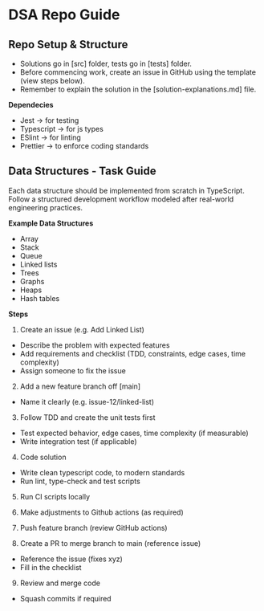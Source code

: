 # DSA Repo Guide

## Repo Setup & Structure

- Solutions go in [src] folder, tests go in [tests] folder.
- Before commencing work, create an issue in GitHub using the template (view steps below).
- Remember to explain the solution in the [solution-explanations.md] file.

**Dependecies**

- Jest -> for testing
- Typescript -> for js types
- ESlint -> for linting
- Prettier -> to enforce coding standards

## Data Structures - Task Guide

Each data structure should be implemented from scratch in TypeScript. Follow a structured development workflow modeled after real-world engineering practices.

**Example Data Structures**

- Array
- Stack
- Queue
- Linked lists
- Trees
- Graphs
- Heaps
- Hash tables

**Steps**

1. Create an issue (e.g. Add Linked List)

- Describe the problem with expected features
- Add requirements and checklist (TDD, constraints, edge cases, time complexity)
- Assign someone to fix the issue

2. Add a new feature branch off [main]

- Name it clearly (e.g. issue-12/linked-list)

3. Follow TDD and create the unit tests first

- Test expected behavior, edge cases, time complexity (if measurable)
- Write integration test (if applicable)

4. Code solution

- Write clean typescript code, to modern standards
- Run lint, type-check and test scripts

5. Run CI scripts locally

6. Make adjustments to Github actions (as required)

7. Push feature branch (review GitHub actions)

8. Create a PR to merge branch to main (reference issue)

- Reference the issue (fixes xyz)
- Fill in the checklist

9. Review and merge code

- Squash commits if required
